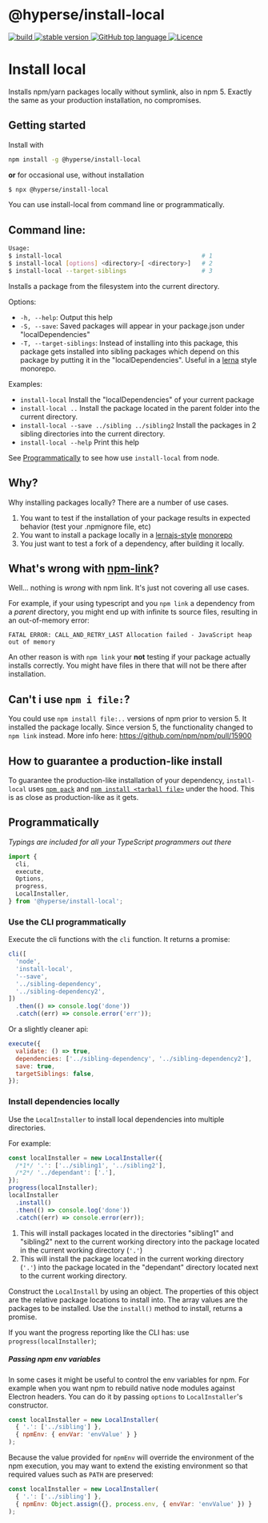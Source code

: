 # @hyperse/install-local

<p align="left">
  <a aria-label="Build" href="https://github.com/hyperse-io/install-local/actions?query=workflow%3ACI">
    <img alt="build" src="https://img.shields.io/github/actions/workflow/status/hyperse-io/install-local/ci-integrity.yml?branch=main&label=ci&logo=github&style=flat-quare&labelColor=000000" />
  </a>
  <a aria-label="stable version" href="https://www.npmjs.com/package/@hyperse/install-local">
    <img alt="stable version" src="https://img.shields.io/npm/v/%40hyperse%2Finstall-local?branch=main&label=version&logo=npm&style=flat-quare&labelColor=000000" />
  </a>
  <a aria-label="Top language" href="https://github.com/hyperse-io/install-local/search?l=typescript">
    <img alt="GitHub top language" src="https://img.shields.io/github/languages/top/hyperse-io/install-local?style=flat-square&labelColor=000&color=blue">
  </a>
  <a aria-label="Licence" href="https://github.com/hyperse-io/install-local/blob/main/LICENSE">
    <img alt="Licence" src="https://img.shields.io/github/license/hyperse-io/ts-node-paths?style=flat-quare&labelColor=000000" />
  </a>
</p>

# Install local

Installs npm/yarn packages locally without symlink, also in npm 5. Exactly the same as your production installation, no compromises.

## Getting started

Install with

```bash
npm install -g @hyperse/install-local
```

**or** for occasional use, without installation

```bash
$ npx @hyperse/install-local
```

You can use install-local from command line or programmatically.

## Command line:

```bash
Usage:
$ install-local                                       # 1
$ install-local [options] <directory>[ <directory>]   # 2
$ install-local --target-siblings                     # 3
```

Installs a package from the filesystem into the current directory.

Options:

- `-h, --help`: Output this help
- `-S, --save`: Saved packages will appear in your package.json under "localDependencies"
- `-T, --target-siblings`: Instead of installing into this package, this package gets installed into sibling packages
  which depend on this package by putting it in the "localDependencies".
  Useful in a [lerna](https://github.com/lerna/lerna) style monorepo.

Examples:

- `install-local`
  Install the "localDependencies" of your current package
- `install-local ..`
  Install the package located in the parent folder into the current directory.
- `install-local --save ../sibling ../sibling2`
  Install the packages in 2 sibling directories into the current directory.
- `install-local --help`
  Print this help

See [Programmatically](#programmatically) to see how use `install-local` from node.

## Why?

Why installing packages locally? There are a number of use cases.

1. You want to test if the installation of your package results in expected behavior (test your .npmignore file, etc)
1. You want to install a package locally in a [lernajs-style](http://lernajs.io/) [monorepo](https://github.com/babel/babel/blob/master/doc/design/monorepo.md)
1. You just want to test a fork of a dependency, after building it locally.

## What's wrong with [npm-link](https://docs.npmjs.com/cli/link)?

Well... nothing is _wrong_ with npm link. It's just not covering all use cases.

For example, if your using typescript and you `npm link` a dependency from a _parent_ directory, you might end up with infinite ts source files, resulting in an out-of-memory error:

```
FATAL ERROR: CALL_AND_RETRY_LAST Allocation failed - JavaScript heap out of memory
```

An other reason is with `npm link` your **not** testing if your package actually installs correctly. You might have files in there that will not be there after installation.

## Can't i use `npm i file:`?

You could use `npm install file:..` versions of npm prior to version 5. It installed the package locally. Since version 5, the functionality changed to `npm link` instead. More info here: https://github.com/npm/npm/pull/15900

## How to guarantee a production-like install

To guarantee the production-like installation of your dependency, `install-local` uses [`npm pack`](https://docs.npmjs.com/cli/pack) and [`npm install <tarball file>`](https://docs.npmjs.com/cli/install) under the hood. This is as close as production-like as it gets.

## Programmatically

_Typings are included for all your TypeScript programmers out there_

```javascript
import {
  cli,
  execute,
  Options,
  progress,
  LocalInstaller,
} from '@hyperse/install-local';
```

### Use the CLI programmatically

Execute the cli functions with the `cli` function. It returns a promise:

```javascript
cli([
  'node',
  'install-local',
  '--save',
  '../sibling-dependency',
  '../sibling-dependency2',
])
  .then(() => console.log('done'))
  .catch((err) => console.error('err'));
```

Or a slightly cleaner api:

```javascript
execute({
  validate: () => true,
  dependencies: ['../sibling-dependency', '../sibling-dependency2'],
  save: true,
  targetSiblings: false,
});
```

### Install dependencies locally

Use the `LocalInstaller` to install local dependencies into multiple directories.

For example:

```javascript
const localInstaller = new LocalInstaller({
  /*1*/ '.': ['../sibling1', '../sibling2'],
  /*2*/ '../dependant': ['.'],
});
progress(localInstaller);
localInstaller
  .install()
  .then(() => console.log('done'))
  .catch((err) => console.error(err));
```

1. This will install packages located in the directories "sibling1" and "sibling2" next to the current working directory into the package located in the current working directory (`'.'`)
2. This will install the package located in the current working directory (`'.'`) into the package located in
   the "dependant" directory located next to the current working directory.

Construct the `LocalInstall` by using an object. The properties of this object are the relative package locations to install into. The array values are the packages to be installed. Use the `install()` method to install, returns a promise.

If you want the progress reporting like the CLI has: use `progress(localInstaller)`;

##### Passing npm env variables

In some cases it might be useful to control the env variables for npm. For example when you want npm to rebuild native node modules against Electron headers. You can do it by passing `options` to `LocalInstaller`'s constructor.

```javascript
const localInstaller = new LocalInstaller(
  { '.': ['../sibling'] },
  { npmEnv: { envVar: 'envValue' } }
);
```

Because the value provided for `npmEnv` will override the environment of the npm execution, you may want to extend the existing environment so that required values such as `PATH` are preserved:

```javascript
const localInstaller = new LocalInstaller(
  { '.': ['../sibling'] },
  { npmEnv: Object.assign({}, process.env, { envVar: 'envValue' }) }
);
```
